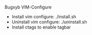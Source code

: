 Bugxyb VIM-Configure

* Install vim configure: ./install.sh
* Uninstall vim configure: ./uninstall.sh
* Install ctags to enable tagbar
